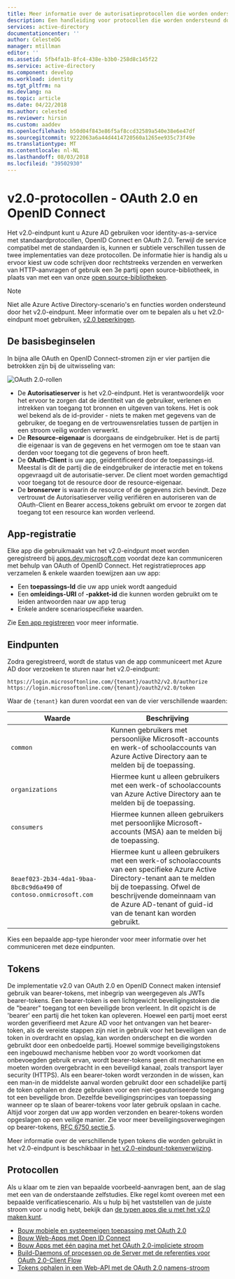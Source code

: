 ```yaml
---
title: Meer informatie over de autorisatieprotocollen die worden ondersteund door Azure AD v2.0 | Microsoft Docs
description: Een handleiding voor protocollen die worden ondersteund door de Azure AD v2.0-eindpunt.
services: active-directory
documentationcenter: ''
author: CelesteDG
manager: mtillman
editor: ''
ms.assetid: 5fb4fa1b-8fc4-438e-b3b0-258d8c145f22
ms.service: active-directory
ms.component: develop
ms.workload: identity
ms.tgt_pltfrm: na
ms.devlang: na
ms.topic: article
ms.date: 04/22/2018
ms.author: celested
ms.reviewer: hirsin
ms.custom: aaddev
ms.openlocfilehash: b50d04f843e86f5af8ccd32589a540e38e6e47df
ms.sourcegitcommit: 9222063a6a44d4414720560a1265ee935c73f49e
ms.translationtype: MT
ms.contentlocale: nl-NL
ms.lasthandoff: 08/03/2018
ms.locfileid: "39502930"
---
```

# <a name="v20-protocols---oauth-20--openid-connect"></a>v2.0-protocollen - OAuth 2.0 en OpenID Connect
Het v2.0-eindpunt kunt u Azure AD gebruiken voor identity-as-a-service met standaardprotocollen, OpenID Connect en OAuth 2.0. Terwijl de service compatibel met de standaarden is, kunnen er subtiele verschillen tussen de twee implementaties van deze protocollen. De informatie hier is handig als u ervoor kiest uw code schrijven door rechtstreeks verzenden en verwerken van HTTP-aanvragen of gebruik een 3e partij open source-bibliotheek, in plaats van met een van onze [open source-bibliotheken](active-directory-v2-libraries.md).

> [!NOTE]
> Niet alle Azure Active Directory-scenario's en functies worden ondersteund door het v2.0-eindpunt. Meer informatie over om te bepalen als u het v2.0-eindpunt moet gebruiken, [v2.0 beperkingen](active-directory-v2-limitations.md).
>
>

## <a name="the-basics"></a>De basisbeginselen
In bijna alle OAuth en OpenID Connect-stromen zijn er vier partijen die betrokken zijn bij de uitwisseling van:

![OAuth 2.0-rollen](../../media/active-directory-v2-flows/protocols_roles.png)

* De **Autorisatieserver** is het v2.0-eindpunt. Het is verantwoordelijk voor het ervoor te zorgen dat de identiteit van de gebruiker, verlenen en intrekken van toegang tot bronnen en uitgeven van tokens. Het is ook wel bekend als de id-provider - niets te maken met gegevens van de gebruiker, de toegang en de vertrouwensrelaties tussen de partijen in een stroom veilig worden verwerkt.
* De **Resource-eigenaar** is doorgaans de eindgebruiker. Het is de partij die eigenaar is van de gegevens en het vermogen om toe te staan van derden voor toegang tot die gegevens of bron heeft.
* De **OAuth-Client** is uw app, geïdentificeerd door de toepassings-id. Meestal is dit de partij die de eindgebruiker de interactie met en tokens opgevraagd uit de autorisatie-server. De client moet worden gemachtigd voor toegang tot de resource door de resource-eigenaar.
* De **bronserver** is waarin de resource of de gegevens zich bevindt. Deze vertrouwt de Autorisatieserver veilig verifiëren en autoriseren van de OAuth-Client en Bearer access_tokens gebruikt om ervoor te zorgen dat toegang tot een resource kan worden verleend.

## <a name="app-registration"></a>App-registratie
Elke app die gebruikmaakt van het v2.0-eindpunt moet worden geregistreerd bij [apps.dev.microsoft.com](https://apps.dev.microsoft.com/?referrer=https://azure.microsoft.com/documentation/articles&deeplink=/appList) voordat deze kan communiceren met behulp van OAuth of OpenID Connect. Het registratieproces app verzamelen & enkele waarden toewijzen aan uw app:

* Een **toepassings-Id** die uw app uniek wordt aangeduid
* Een **omleidings-URI** of **-pakket-id** die kunnen worden gebruikt om te leiden antwoorden naar uw app terug
* Enkele andere scenariospecifieke waarden.

Zie [Een app registreren](quickstart-v2-register-an-app.md) voor meer informatie.

## <a name="endpoints"></a>Eindpunten
Zodra geregistreerd, wordt de status van de app communiceert met Azure AD door verzoeken te sturen naar het v2.0-eindpunt:

```
https://login.microsoftonline.com/{tenant}/oauth2/v2.0/authorize
https://login.microsoftonline.com/{tenant}/oauth2/v2.0/token
```

Waar de `{tenant}` kan duren voordat een van de vier verschillende waarden:

| Waarde | Beschrijving |
| --- | --- |
| `common` |Kunnen gebruikers met persoonlijke Microsoft-accounts en werk-of schoolaccounts van Azure Active Directory aan te melden bij de toepassing. |
| `organizations` |Hiermee kunt u alleen gebruikers met een werk-of schoolaccounts van Azure Active Directory aan te melden bij de toepassing. |
| `consumers` |Hiermee kunnen alleen gebruikers met persoonlijke Microsoft-accounts (MSA) aan te melden bij de toepassing. |
| `8eaef023-2b34-4da1-9baa-8bc8c9d6a490` of `contoso.onmicrosoft.com` |Hiermee kunt u alleen gebruikers met een werk-of schoolaccounts van een specifieke Azure Active Directory-tenant aan te melden bij de toepassing. Ofwel de beschrijvende domeinnaam van de Azure AD-tenant of guid-id van de tenant kan worden gebruikt. |

Kies een bepaalde app-type hieronder voor meer informatie over het communiceren met deze eindpunten.

## <a name="tokens"></a>Tokens
De implementatie v2.0 van OAuth 2.0 en OpenID Connect maken intensief gebruik van bearer-tokens, met inbegrip van weergegeven als JWTs bearer-tokens. Een bearer-token is een lichtgewicht beveiligingstoken die de "bearer" toegang tot een beveiligde bron verleent. In dit opzicht is de 'bearer' een partij die het token kan opleveren. Hoewel een partij moet eerst worden geverifieerd met Azure AD voor het ontvangen van het bearer-token, als de vereiste stappen zijn niet in gebruik voor het beveiligen van de token in overdracht en opslag, kan worden onderschept en die worden gebruikt door een onbedoelde partij. Hoewel sommige beveiligingstokens een ingebouwd mechanisme hebben voor zo wordt voorkomen dat onbevoegden gebruik ervan, wordt bearer-tokens geen dit mechanisme en moeten worden overgebracht in een beveiligd kanaal, zoals transport layer security (HTTPS). Als een bearer-token wordt verzonden in de wissen, kan een man-in de middelste aanval worden gebruikt door een schadelijke partij de token ophalen en deze gebruiken voor een niet-geautoriseerde toegang tot een beveiligde bron. Dezelfde beveiligingsprincipes van toepassing wanneer op te slaan of bearer-tokens voor later gebruik opslaan in cache. Altijd voor zorgen dat uw app worden verzonden en bearer-tokens worden opgeslagen op een veilige manier. Zie voor meer beveiligingsoverwegingen op bearer-tokens, [RFC 6750 sectie 5](http://tools.ietf.org/html/rfc6750).

Meer informatie over de verschillende typen tokens die worden gebruikt in het v2.0-eindpunt is beschikbaar in [het v2.0-eindpunt-tokenverwijzing](active-directory-v2-tokens.md).

## <a name="protocols"></a>Protocollen
Als u klaar om te zien van bepaalde voorbeeld-aanvragen bent, aan de slag met een van de onderstaande zelfstudies. Elke regel komt overeen met een bepaalde verificatiescenario. Als u hulp bij het vaststellen van de juiste stroom voor u nodig hebt, bekijk dan [de typen apps die u met het v2.0 maken kunt](active-directory-v2-flows.md).

* [Bouw mobiele en systeemeigen toepassing met OAuth 2.0](active-directory-v2-protocols-oauth-code.md)
* [Bouw Web-Apps met Open ID Connect](active-directory-v2-protocols-oidc.md)
* [Bouw Apps met één pagina met het OAuth 2.0-impliciete stroom](active-directory-v2-protocols-implicit.md)
* [Build-Daemons of processen op de Server met de referenties voor OAuth 2.0-Client Flow](active-directory-v2-protocols-oauth-client-creds.md)
* [Tokens ophalen in een Web-API met de OAuth 2.0 namens-stroom](active-directory-v2-protocols-oauth-on-behalf-of.md)
